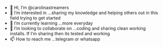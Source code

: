 - 👋 Hi, I’m @carolinastreamers
- 👀 I’m interested in ...sharing my knowledge and helping others out in this field trying to get started
- 🌱 I’m currently learning ...more everyday
- 💞️ I’m looking to collaborate on ...coding and sharing clean working installs. If I'm sharing then its tested and working
- 📫 How to reach me ...telegram or whatsapp



